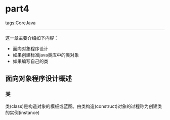 ﻿# part4

tags:CoreJava

---

这一章主要介绍如下内容：
* 面向对象程序设计
* 如果创建标准java类库中的类对象
* 如果编写自己的类

## 面向对象程序设计概述
### 类
类(class)是构造对象的模板或蓝图。由类构造(construct)对象的过程称为创建类的实例(instance)



